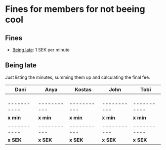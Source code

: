 # Fines for members for not beeing cool

## Fines

* [Being late](https://github.com/SEP007/resources/blob/master/group-rules.md): 1 SEK per minute

## Being late

Just listing the minutes, summing them up and calculating the final fee.

| Dani      | Anya      | Kostas    | John      |  Tobi     |
| ----------|-----------| ----------|-----------|-----------|
|           |           |           |           |           |
|           |           |           |           |           |
|           |           |           |           |           |
|-----------|-----------|-----------|-----------|-----------|
| **x min** | **x min** | **x min** | **x min** | **x min** |
|-----------|-----------|-----------|-----------|-----------|
| **x SEK** | **x SEK** | **x SEK** | **x SEK** | **x SEK** |